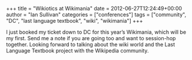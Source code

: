 +++
title = "Wikiotics at Wikimania"
date = 2012-06-27T12:24:49+00:00
author = "Ian Sullivan"
categories = ["conferences"]
tags = ["community", "DC", "last language textbook", "wiki", "wikimania"]
+++

I just booked my ticket down to DC for this year’s Wikimania, which will be my first. Send me a note if you are going too and want to session-hop together. Looking forward to talking about the wiki world and the Last Language Textbook project with the Wikipedia community.

